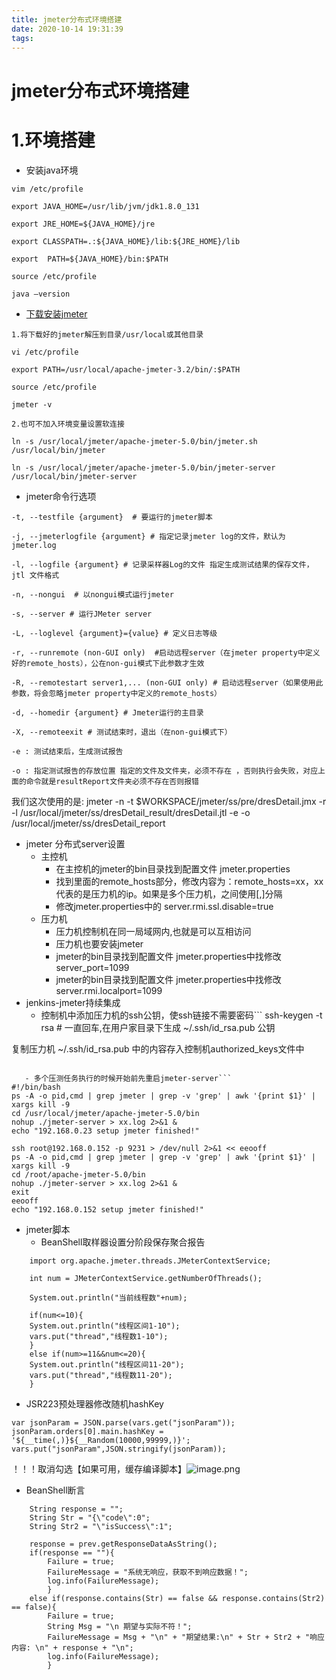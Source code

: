 ```yaml
---
title: jmeter分布式环境搭建
date: 2020-10-14 19:31:39
tags:
---
```


# jmeter分布式环境搭建

# 1.环境搭建


- 安装java环境
```
vim /etc/profile

export JAVA_HOME=/usr/lib/jvm/jdk1.8.0_131

export JRE_HOME=${JAVA_HOME}/jre 

export CLASSPATH=.:${JAVA_HOME}/lib:${JRE_HOME}/lib

export  PATH=${JAVA_HOME}/bin:$PATH

source /etc/profile

java –version
```

- [下载安装jmeter](https://jmeter.apache.org/download_jmeter.cgi)
```
1.将下载好的jmeter解压到目录/usr/local或其他目录

vi /etc/profile

export PATH=/usr/local/apache-jmeter-3.2/bin/:$PATH

source /etc/profile

jmeter -v

2.也可不加入环境变量设置软连接

ln -s /usr/local/jmeter/apache-jmeter-5.0/bin/jmeter.sh /usr/local/bin/jmeter

ln -s /usr/local/jmeter/apache-jmeter-5.0/bin/jmeter-server /usr/local/bin/jmeter-server
```

- jmeter命令行选项
```
-t, --testfile {argument}  # 要运行的jmeter脚本

-j, --jmeterlogfile {argument} # 指定记录jmeter log的文件，默认为jmeter.log

-l, --logfile {argument} # 记录采样器Log的文件 指定生成测试结果的保存文件， jtl 文件格式

-n, --nongui  # 以nongui模式运行jmeter

-s, --server # 运行JMeter server 

-L, --loglevel {argument}={value} # 定义日志等级

-r, --runremote (non-GUI only)  #启动远程server（在jmeter property中定义好的remote_hosts），公在non-gui模式下此参数才生效

-R, --remotestart server1,... (non-GUI only) # 启动远程server（如果使用此参数，将会忽略jmeter property中定义的remote_hosts）

-d, --homedir {argument} # Jmeter运行的主目录

-X, --remoteexit # 测试结束时，退出（在non-gui模式下）

-e : 测试结束后，生成测试报告

-o : 指定测试报告的存放位置 指定的文件及文件夹，必须不存在 ，否则执行会失败，对应上面的命令就是resultReport文件夹必须不存在否则报错
```


我们这次使用的是: jmeter -n -t $WORKSPACE/jmeter/ss/pre/dresDetail.jmx -r -l /usr/local/jmeter/ss/dresDetail_result/dresDetail.jtl -e -o /usr/local/jmeter/ss/dresDetail_report
- jmeter 分布式server设置
   - 主控机
      - 在主控机的jmeter的bin目录找到配置文件 jmeter.properties
      - 找到里面的remote_hosts部分，修改内容为：remote_hosts=xx，xx代表的是压力机的ip。如果是多个压力机，之间使用[,]分隔
      - 修改jmeter.properties中的 server.rmi.ssl.disable=true
   - 压力机
      - 压力机控制机在同一局域网内,也就是可以互相访问
      - 压力机也要安装jmeter
      - jmeter的bin目录找到配置文件 jmeter.properties中找修改 server_port=1099
      - jmeter的bin目录找到配置文件 jmeter.properties中找修改 server.rmi.localport=1099
- jenkins-jmeter持续集成
   - 控制机中添加压力机的ssh公钥，使ssh链接不需要密码```
ssh-keygen -t rsa  # 一直回车,在用户家目录下生成 ~/.ssh/id_rsa.pub 公钥

复制压力机 ~/.ssh/id_rsa.pub 中的内容存入控制机authorized_keys文件中
```

   - 多个压测任务执行的时候开始前先重启jmeter-server```
#!/bin/bash
ps -A -o pid,cmd | grep jmeter | grep -v 'grep' | awk '{print $1}' | xargs kill -9
cd /usr/local/jmeter/apache-jmeter-5.0/bin
nohup ./jmeter-server > xx.log 2>&1 &
echo "192.168.0.23 setup jmeter finished!"

ssh root@192.168.0.152 -p 9231 > /dev/null 2>&1 << eeooff
ps -A -o pid,cmd | grep jmeter | grep -v 'grep' | awk '{print $1}' | xargs kill -9
cd /root/apache-jmeter-5.0/bin
nohup ./jmeter-server > xx.log 2>&1 &
exit
eeooff
echo "192.168.0.152 setup jmeter finished!"
```

- jmeter脚本
   - BeanShell取样器设置分阶段保存聚合报告
```
    import org.apache.jmeter.threads.JMeterContextService;

    int num = JMeterContextService.getNumberOfThreads();

    System.out.println("当前线程数"+num);

    if(num<=10){
    System.out.println("线程区间1-10");
    vars.put("thread","线程数1-10");
    }
    else if(num>=11&&num<=20){
    System.out.println("线程区间11-20");
    vars.put("thread","线程数11-20");
    }
```

   - JSR223预处理器修改随机hashKey
```
var jsonParam = JSON.parse(vars.get("jsonParam"));
jsonParam.orders[0].main.hashKey = '${__time(,)}${__Random(10000,99999,)}';
vars.put("jsonParam",JSON.stringify(jsonParam));
```


！！！取消勾选【如果可用，缓存编译脚本】![image.png](https://cdn.nlark.com/yuque/0/2020/png/467798/1585726547607-7f977cbd-d937-4a86-9782-3a62f07bd6bb.png#align=left&display=inline&height=448&name=image.png&originHeight=896&originWidth=1600&size=439175&status=done&style=none&width=800)
   - BeanShell断言
```
    String response = "";
    String Str = "{\"code\":0";
    String Str2 = "\"isSuccess\":1";

    response = prev.getResponseDataAsString();
    if(response == ""){
        Failure = true;
        FailureMessage = "系统无响应，获取不到响应数据！";
        log.info(FailureMessage);
        }
    else if(response.contains(Str) == false && response.contains(Str2) == false){
        Failure = true;
        String Msg = "\n 期望与实际不符！";
        FailureMessage = Msg + "\n" + "期望结果:\n" + Str + Str2 + "响应内容: \n" + response + "\n";
        log.info(FailureMessage);
        }
```


